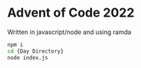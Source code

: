 # Advent of Code 2022

Written in javascript/node and using ramda

```bash
npm i
cd {Day Directory}
node index.js
```
